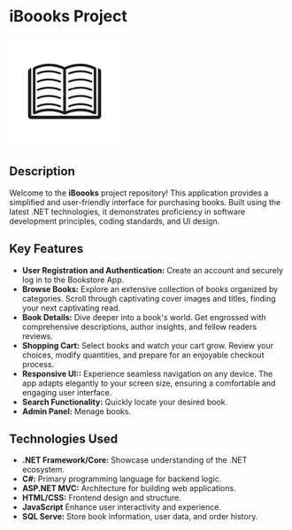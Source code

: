 # iBoooks Project

![book.jpg](readmeimages\book.jpg)

## Description

Welcome to the **iBoooks** project repository! This application provides a simplified and user-friendly interface for purchasing books. Built using the latest .NET technologies, it demonstrates proficiency in software development principles, coding standards, and UI design.

## Key Features

- **User Registration and Authentication:** Create an account and securely log in to the Bookstore App. 
- **Browse Books:** Explore an extensive collection of books organized by categories. Scroll through captivating cover images and titles, finding your next captivating read.
- **Book Details:** Dive deeper into a book's world. Get engrossed with comprehensive descriptions, author insights, and fellow readers reviews.
- **Shopping Cart:** Select books and watch your cart grow. Review your choices, modify quantities, and prepare for an enjoyable checkout process.
- **Responsive UI::** Experience seamless navigation on any device. The app adapts elegantly to your screen size, ensuring a comfortable and engaging user interface.
- **Search Functionality:** Quickly locate your desired book.
- **Admin Panel:** Menage books.

## Technologies Used

- **.NET Framework/Core:** Showcase understanding of the .NET ecosystem.
- **C#:** Primary programming language for backend logic.
- **ASP.NET MVC:** Architecture for building web applications.
- **HTML/CSS:** Frontend design and structure.
- **JavaScript** Enhance user interactivity and experience.
- **SQL Serve:** Store book information, user data, and order history.
